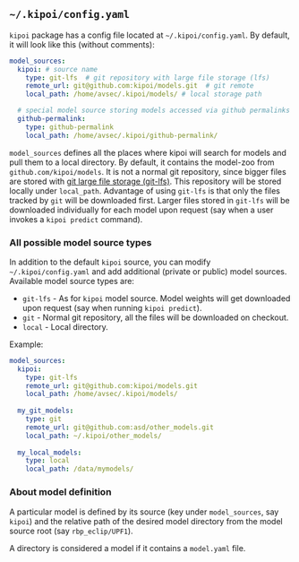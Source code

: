 ## `~/.kipoi/config.yaml`

`kipoi` package has a config file located at `~/.kipoi/config.yaml`. By default, it will look like this (without comments):

```yaml
model_sources:
  kipoi: # source name 
    type: git-lfs  # git repository with large file storage (lfs)
    remote_url: git@github.com:kipoi/models.git  # git remote
    local_path: /home/avsec/.kipoi/models/ # local storage path

  # special model source storing models accessed via github permalinks
  github-permalink:
    type: github-permalink
    local_path: /home/avsec/.kipoi/github-permalink/
```


`model_sources` defines all the places where kipoi will search for models and pull them to a local directory.
By default, it contains the model-zoo from `github.com/kipoi/models`. It is not a normal git repository,
since bigger files are stored with [git large file storage (git-lfs)](https://git-lfs.github.com/).
This repository will be stored locally under `local_path`. Advantage of using `git-lfs` is that only the files tracked by `git` will be downloaded first. Larger files stored in `git-lfs` will be downloaded individually for each model upon request (say when a user invokes a `kipoi predict` command).


### All possible model source types

In addition to the default `kipoi` source, you can modify `~/.kipoi/config.yaml` and add additional (private or public) model sources. Available model source types are:

- `git-lfs` - As for `kipoi` model source. Model weights will get downloaded upon request (say when running `kipoi predict`).
- `git` - Normal git repository, all the files will be downloaded on checkout.
- `local` - Local directory.

Example:

```yaml
model_sources:
  kipoi:
    type: git-lfs
    remote_url: git@github.com:kipoi/models.git
    local_path: /home/avsec/.kipoi/models/
	
  my_git_models:
    type: git
    remote_url: git@github.com:asd/other_models.git
    local_path: ~/.kipoi/other_models/
	
  my_local_models:
    type: local
    local_path: /data/mymodels/
```	


### About model definition

A particular model is defined by its source (key under `model_sources`, say `kipoi`) and the relative path of the desired model directory from the model source root (say `rbp_eclip/UPF1`).

A directory is considered a model if it contains a `model.yaml` file.
